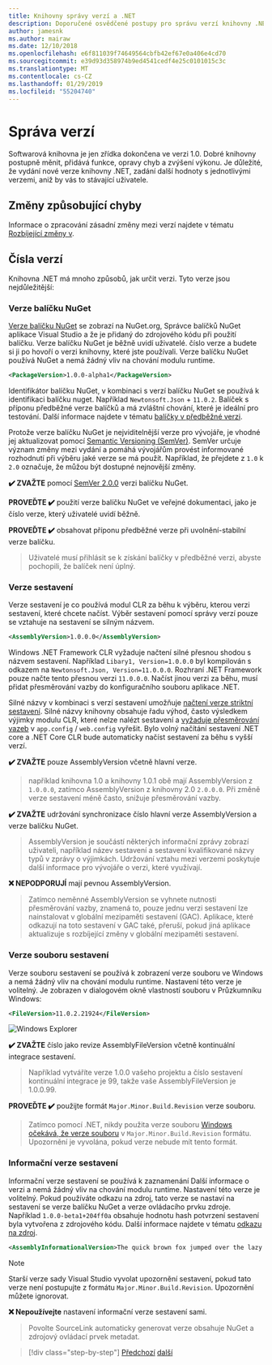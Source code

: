 ```yaml
---
title: Knihovny správy verzí a .NET
description: Doporučené osvědčené postupy pro správu verzí knihovny .NET.
author: jamesnk
ms.author: mairaw
ms.date: 12/10/2018
ms.openlocfilehash: e6f811039f74649564cbfb42ef67e0a406e4cd70
ms.sourcegitcommit: e39d93d358974b9ed4541cedf4e25c0101015c3c
ms.translationtype: MT
ms.contentlocale: cs-CZ
ms.lasthandoff: 01/29/2019
ms.locfileid: "55204740"
---
```

# <a name="versioning"></a>Správa verzí

Softwarová knihovna je jen zřídka dokončena ve verzi 1.0. Dobré knihovny postupně měnit, přidává funkce, opravy chyb a zvýšení výkonu. Je důležité, že vydání nové verze knihovny .NET, zadání další hodnoty s jednotlivými verzemi, aniž by vás to stávající uživatele.

## <a name="breaking-changes"></a>Změny způsobující chyby

Informace o zpracování zásadní změny mezi verzí najdete v tématu [Rozbíjející změny v](./breaking-changes.md).

## <a name="version-numbers"></a>Čísla verzí

Knihovna .NET má mnoho způsobů, jak určit verzi. Tyto verze jsou nejdůležitější:

### <a name="nuget-package-version"></a>Verze balíčku NuGet

[Verze balíčku NuGet](/nuget/reference/package-versioning) se zobrazí na NuGet.org, Správce balíčků NuGet aplikace Visual Studio a že je přidaný do zdrojového kódu při použití balíčku. Verze balíčku NuGet je běžně uvidí uživatelé. číslo verze a budete si ji po hovoří o verzi knihovny, které jste používali. Verze balíčku NuGet používá NuGet a nemá žádný vliv na chování modulu runtime.

```xml
<PackageVersion>1.0.0-alpha1</PackageVersion>
```

Identifikátor balíčku NuGet, v kombinaci s verzí balíčku NuGet se používá k identifikaci balíčku nuget. Například `Newtonsoft.Json`  +  `11.0.2`. Balíček s příponu předběžné verze balíčků a má zvláštní chování, které je ideální pro testování. Další informace najdete v tématu [balíčky v předběžné verzi](./nuget.md#pre-release-packages).

Protože verze balíčku NuGet je nejviditelnější verze pro vývojáře, je vhodné jej aktualizovat pomocí [Semantic Versioning (SemVer)](https://semver.org/). SemVer určuje význam změny mezi vydání a pomáhá vývojářům provést informované rozhodnutí při výběru jaké verze se má použít. Například, že přejdete z `1.0` k `2.0` označuje, že můžou být dostupné nejnovější změny.

**✔️ ZVAŽTE** pomocí [SemVer 2.0.0](https://semver.org/) verzi balíčku NuGet.

**PROVEĎTE ✔️** použití verze balíčku NuGet ve veřejné dokumentaci, jako je číslo verze, který uživatelé uvidí běžně.

**PROVEĎTE ✔️** obsahovat příponu předběžné verze při uvolnění-stabilní verze balíčku.

> Uživatelé musí přihlásit se k získání balíčky v předběžné verzi, abyste pochopili, že balíček není úplný.

### <a name="assembly-version"></a>Verze sestavení

Verze sestavení je co používá modul CLR za běhu k výběru, kterou verzi sestavení, které chcete načíst. Výběr sestavení pomocí správy verzí pouze se vztahuje na sestavení se silným názvem.

```xml
<AssemblyVersion>1.0.0.0</AssemblyVersion>
```

Windows .NET Framework CLR vyžaduje načtení silné přesnou shodou s názvem sestavení. Například `Libary1, Version=1.0.0.0` byl kompilován s odkazem na `Newtonsoft.Json, Version=11.0.0.0`. Rozhraní .NET Framework pouze načte tento přesnou verzi `11.0.0.0`. Načíst jinou verzi za běhu, musí přidat přesměrování vazby do konfiguračního souboru aplikace .NET.

Silné názvy v kombinaci s verzí sestavení umožňuje [načtení verze striktní sestavení](../../framework/app-domains/assembly-versioning.md). Silné názvy knihovny obsahuje řadu výhod, často výsledkem výjimky modulu CLR, které nelze nalézt sestavení a [vyžaduje přesměrování vazeb](../../framework/configure-apps/redirect-assembly-versions.md) v `app.config` / `web.config` vyřešit. Bylo volný načítání sestavení .NET core a .NET Core CLR bude automaticky načíst sestavení za běhu s vyšší verzí.

**✔️ ZVAŽTE** pouze AssemblyVersion včetně hlavní verze.

> například knihovna 1.0 a knihovny 1.0.1 obě mají AssemblyVersion z `1.0.0.0`, zatímco AssemblyVersion z knihovny 2.0 `2.0.0.0`. Při změně verze sestavení méně často, snižuje přesměrování vazby.

**✔️ ZVAŽTE** udržování synchronizace číslo hlavní verze AssemblyVersion a verze balíčku NuGet.

> AssemblyVersion je součástí některých informační zprávy zobrazí uživateli, například název sestavení a sestavení kvalifikované názvy typů v zprávy o výjimkách. Udržování vztahu mezi verzemi poskytuje další informace pro vývojáře o verzi, které využívají.

**❌ NEPODPORUJÍ** mají pevnou AssemblyVersion.

> Zatímco neměnné AssemblyVersion se vyhnete nutnosti přesměrování vazby, znamená to, pouze jednu verzi sestavení lze nainstalovat v globální mezipaměti sestavení (GAC). Aplikace, které odkazují na toto sestavení v GAC také, přeruší, pokud jiná aplikace aktualizuje s rozbíjející změny v globální mezipaměti sestavení.

### <a name="assembly-file-version"></a>Verze souboru sestavení

Verze souboru sestavení se používá k zobrazení verze souboru ve Windows a nemá žádný vliv na chování modulu runtime. Nastavení této verze je volitelný. Je zobrazen v dialogovém okně vlastností souboru v Průzkumníku Windows:

```xml
<FileVersion>11.0.2.21924</FileVersion>
```

![Windows Explorer](./media/versioning/win-properties.png "Windows Explorer")

**✔️ ZVAŽTE** číslo jako revize AssemblyFileVersion včetně kontinuální integrace sestavení.

> Například vytváříte verze 1.0.0 vašeho projektu a číslo sestavení kontinuální integrace je 99, takže vaše AssemblyFileVersion je 1.0.0.99.

**PROVEĎTE ✔️** použijte formát `Major.Minor.Build.Revision` verze souboru.

> Zatímco pomocí .NET, nikdy použita verze souboru [Windows očekává, že verze souboru](/windows/desktop/menurc/versioninfo-resource) v `Major.Minor.Build.Revision` formátu. Upozornění je vyvolána, pokud verze nebude mít tento formát.

### <a name="assembly-informational-version"></a>Informační verze sestavení

Informační verze sestavení se používá k zaznamenání Další informace o verzi a nemá žádný vliv na chování modulu runtime. Nastavení této verze je volitelný. Pokud používáte odkazu na zdroj, tato verze se nastaví na sestavení se verze balíčku NuGet a verze ovládacího prvku zdroje. Například `1.0.0-beta1+204ff0a` obsahuje hodnotu hash potvrzení sestavení byla vytvořena z zdrojového kódu. Další informace najdete v tématu [odkazu na zdroj](./sourcelink.md).

```xml
<AssemblyInformationalVersion>The quick brown fox jumped over the lazy dog.</AssemblyInformationalVersion>
```

> [!NOTE]
> Starší verze sady Visual Studio vyvolat upozornění sestavení, pokud tato verze není postupujte z formátu `Major.Minor.Build.Revision`. Upozornění můžete ignorovat.

**❌ Nepoužívejte** nastavení informační verze sestavení sami.

> Povolte SourceLink automaticky generovat verze obsahuje NuGet a zdrojový ovládací prvek metadat.

>[!div class="step-by-step"]
>[Předchozí](publish-nuget-package.md)
>[další](breaking-changes.md)
